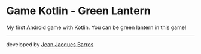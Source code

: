 # Game Kotlin - Green Lantern

My first Android game with Kotlin. You can be green lantern in this game!

--- 
developed by [Jean Jacques Barros](https://github.com/jjeanjacques10)
